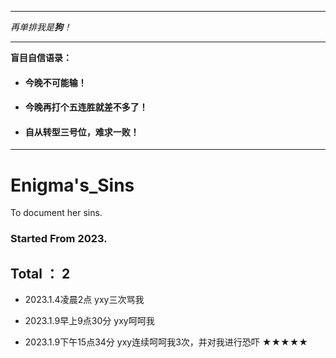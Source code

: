 ***
*再单排我是**狗**！*

---
**盲目自信语录：**
-  #### 今晚不可能输！
-  #### 今晚再打个五连胜就差不多了！
-  #### 自从转型三号位，难求一败！

***

# Enigma's_Sins
To document her sins.

### Started From 2023.

## Total ： 2



- 2023.1.4凌晨2点  yxy三次骂我

- 2023.1.9早上9点30分 yxy呵呵我

- 2023.1.9下午15点34分 yxy连续呵呵我3次，并对我进行恐吓 ★★★★★

